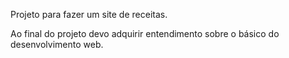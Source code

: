 Projeto para fazer um site de receitas.

Ao final do projeto devo adquirir entendimento sobre o básico do desenvolvimento web.